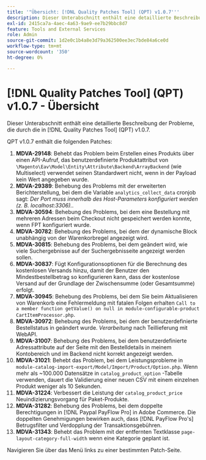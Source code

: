 ```yaml
---
title: '"Übersicht: [!DNL Quality Patches Tool] (QPT) v1.0.7'''
description: Dieser Unterabschnitt enthält eine detaillierte Beschreibung der Probleme, die durch die in [!DNL Quality Patches Tool] (QPT) v1.0.7.
exl-id: 2415ca7a-4aec-4a63-9ae9-ee7b29bbc8d7
feature: Tools and External Services
role: Admin
source-git-commit: 1d2e0c1b4a8e3d79a362500ee3ec7bde84a6ce0d
workflow-type: tm+mt
source-wordcount: '350'
ht-degree: 0%

---
```


# [!DNL Quality Patches Tool] (QPT) v1.0.7 - Übersicht

Dieser Unterabschnitt enthält eine detaillierte Beschreibung der Probleme, die durch die in [!DNL Quality Patches Tool] (QPT) v1.0.7.

QPT v1.0.7 enthält die folgenden Patches:

1. **MDVA-29148**: Behebt das Problem beim Erstellen eines Produkts über einen API-Aufruf, das benutzerdefinierte Produktattribut von `\Magento\Eav\Model\Entity\Attribute\Backend\ArrayBackend` (wie Multiselect) verwendet seinen Standardwert nicht, wenn in der Payload kein Wert angegeben wurde.
1. **MDVA-29389**: Behebung des Problems mit der erweiterten Berichterstellung, bei dem die Variable `analytics_collect_data` cronjob sagt: *Der Port muss innerhalb des Host-Parameters konfiguriert werden (z. B. localhost:3306).*.
1. **MDVA-30594**: Behebung des Problems, bei dem eine Bestellung mit mehreren Adressen beim Checkout nicht gespeichert werden konnte, wenn FPT konfiguriert wurde.
1. **MDVA-30782**: Behebung des Problems, bei dem der dynamische Block unabhängig von der Warenkorbregel angezeigt wird.
1. **MDVA-30815**: Behebung des Problems, bei dem geändert wird, wie viele Suchergebnisse auf der Suchergebnisseite angezeigt werden sollen.
1. **MDVA-30837**: Fügt Konfigurationsoptionen für die Berechnung des kostenlosen Versands hinzu, damit der Benutzer den Mindestbestellbetrag so konfigurieren kann, dass der kostenlose Versand auf der Grundlage der Zwischensumme (oder Gesamtsumme) erfolgt.
1. **MDVA-30945**: Behebung des Problems, bei dem Sie beim Aktualisieren von Warenkorb eine Fehlermeldung mit fatalen Folgen erhalten `Call to a member function getValue() on null in module-configurable-product CartItemProcessor.php`.
1. **MDVA-30972**: Behebung des Problems, bei dem der benutzerdefinierte Bestellstatus in geändert wurde. *Verarbeitung* nach Teillieferung mit WebAPI.
1. **MDVA-31007**: Behebung des Problems, bei dem benutzerdefinierte Adressattribute auf der Seite mit den Bestelldetails in meinem Kontobereich und im Backend nicht korrekt angezeigt werden.
1. **MDVA-31021**: Behebt das Problem, bei dem Leistungsprobleme in `module-catalog-import-export/Model/Import/Product/Option.php`. Wenn mehr als ~100.000 Datensätze in `catalog_product_option` -Tabelle verwenden, dauert die Validierung einer neuen CSV mit einem einzelnen Produkt weniger als 10 Sekunden.
1. **MDVA-31224**: Verbessert die Leistung der `catalog_product_price` Neuindizierungsvorgang für Paket-Produkte.
1. **MDVA-31282**: Behebung des Problems, bei dem doppelte Berechtigungen in [!DNL Paypal PayFlow Pro] in Adobe Commerce. Die doppelten Genehmigungen bewirken auch, dass [!DNL PayFlow Pro's] Betrugsfilter und Verdopplung der Transaktionsgebühren.
1. **MDVA-31343**: Behebt das Problem mit der entfernten Textklasse `page-layout-category-full-width` wenn eine Kategorie geplant ist.

Navigieren Sie über das Menü links zu einer bestimmten Patch-Seite.
